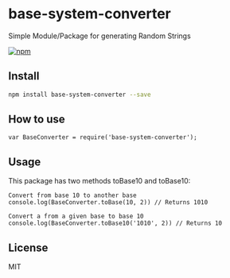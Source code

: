 # base-system-converter
Simple Module/Package for generating Random Strings

[![npm](https://badgen.net/npm/v/base-system-converter)](https://www.npmjs.com/package/base-system-converter)

## Install
```sh
npm install base-system-converter --save
```

## How to use
```
var BaseConverter = require('base-system-converter');
```

## Usage
This package has two methods toBase10 and toBase10:

```
Convert from base 10 to another base
console.log(BaseConverter.toBase(10, 2)) // Returns 1010

Convert a from a given base to base 10
console.log(BaseConverter.toBase10('1010', 2)) // Returns 10
```

## License
MIT
